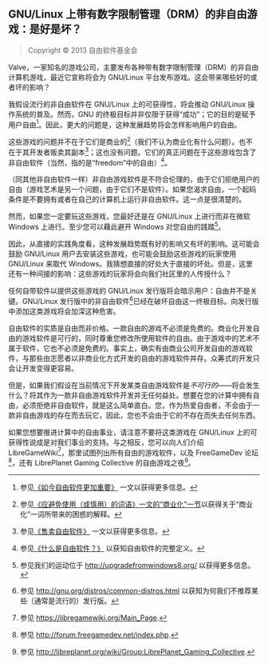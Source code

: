 ## GNU/Linux 上带有数字限制管理（DRM）的非自由游戏：是好是坏？<!--(pandoc) {#nonfree-games}(pandoc)-->

> Copyright © 2013 自由软件基金会

Valve，一家知名的游戏公司，主要发布各种带有数字限制管理（DRM）的非自由计算机游戏，最近它宣称将会为 GNU/Linux 平台发布游戏。这会带来哪些好的或者坏的影响？

我假设流行的非自由软件在 GNU/Linux 上的可获得性，将会推动 GNU/Linux 操作系统的普及。然而，GNU 的终极目标并非仅限于获得“成功”；它的目的是赋予用户自由[^nonfreegame-1]。因此，更大的问题是，这种发展趋势将会怎样影响用户的自由。

这些游戏的问题并不在于它们是商业的[^nonfreegame-2]（我们不认为商业化有什么问题）。也不在于其开发者贩卖其副本[^nonfreegame-3]；这也没有问题。它们的真正问题在于这些游戏包含了非自由软件（当然，指的是“freedom”中的自由）[^nonfreegame-4]。

（同其他非自由软件一样）非自由游戏软件是不符合伦理的，由于它们拒绝用户的自由（游戏艺术是另一个问题，由于它们不是软件）。如果您渴求自由，一个起码条件是不要拥有或者在自己的计算机上运行非自由软件。这一点是很清楚的。

然而，如果您一定要玩这些游戏，您最好还是在 GNU/Linux 上进行而非在微软 Windows 上进行。至少您可以藉此避开 Windows 对您自由的践踏[^nonfreegame-5]。

因此，从直接的实践角度看，这种发展趋势既有好的影响又有坏的影响。这可能会鼓励 GNU/Linux 用户去安装这些游戏，也可能会鼓励这些游戏的玩家使用 GNU/Linux 来取代 Windows。我猜想直接的好处大于直接的坏处。但是，这里还有一种间接的影响：这些游戏的玩家将会向我们社区里的人传授什么？

任何自带软件以提供这些游戏的 GNU/Linux 发行版将会暗示用户：自由并不是关键。GNU/Linux 发行版中的非自由软件[^nonfreegame-6]已经在破坏自由这一终极目标。向发行版中添加这类游戏将会加深这种危害。

自由软件的实质是自由而非价格。一款自由的游戏不必须是免费的。商业化开发自由的游戏软件是可行的，同时尊重您修改所使用软件的自由。由于游戏中的艺术不属于软件，它也不必须是免费的。事实上，确实有由商业公司开发自由的游戏软件，与那些由志愿者以非商业化方式开发的自由的游戏软件并存。众筹式的开发只会让开发变得更容易。

但是，如果我们假设在当前情况下开发某类自由游戏软件是*不可行的*——将会发生什么？将其作为一款非自由游戏软件开发并无任何益处。想要在您的计算中拥有自由，必须拒绝非自由软件，就是这么简单直白。您，作为热爱自由者，不会由于一款非自由游戏的存在而去玩它，因此，您也不会由于它的不存在而失去任何东西。

如果您想要推进计算中的自由事业，请注意不要将这类游戏在 GNU/Linux 上的可获得性说成是对我们事业的支持。与之相反，您可以向人们介绍 LibreGameWiki[^nonfreegame-7]，那里试图列出所有自由的游戏软件，以及 FreeGameDev 论坛[^nonfreegame-8]，还有 LibrePlanet Gaming Collective 的自由游戏之夜[^nonfreegame-9]。

 [^nonfreegame-1]: 参见[《如今自由软件更加重要》](free-software-even-more-important.md) 一文以获得更多信息。

 [^nonfreegame-2]: 参见[《应避免使用（或慎用）的词语》一文的“商业化”一节](words-to-avoid.md#commercial)以获得关于“商业化”一词所带来的困惑的解释。

 [^nonfreegame-3]: 参见[《售卖自由软件》](selling.md) 一文以获得更多信息。

 [^nonfreegame-4]: 参见[《什么是自由软件？》](free-sw.md) 以获知自由软件的完整定义。

 [^nonfreegame-5]: 参见我们的运动位于 <http://upgradefromwindows8.org/> 以获得更多信息。

 [^nonfreegame-6]: 参见 <http://gnu.org/distros/common-distros.html> 以获知为何我们不推荐某些（通常是流行的）发行版。

 [^nonfreegame-7]: 参见 <https://libregamewiki.org/Main_Page>.

 [^nonfreegame-8]: 参见 <http://forum.freegamedev.net/index.php>.

 [^nonfreegame-9]: 参见 <http://libreplanet.org/wiki/Group:LibrePlanet_Gaming_Collective>.


